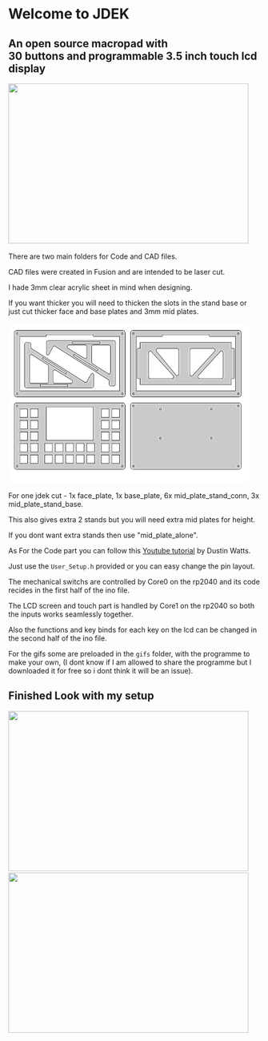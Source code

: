 # Welcome to JDEK
## An open source macropad with <br> 30 buttons and programmable 3.5 inch touch lcd display

<img src="/Images/1.jpg" width="480" height="320">

There are two main folders for Code and CAD files.

CAD files were created in Fusion and are intended to be laser cut.

I hade 3mm clear acrylic sheet in mind when designing.

If you want thicker you will need to thicken the slots in the stand base 
or just cut thicker face and base plates and 3mm mid plates. 


<img src="cadmodel.png" width="480" height="320">

For one jdek cut - 
    1x face_plate,
    1x base_plate,
    6x mid_plate_stand_conn,
    3x mid_plate_stand_base.

This also gives extra 2 stands but you will need extra mid plates for height. 

If you dont want extra stands then use "mid_plate_alone".


As For the Code part you can follow this [Youtube tutorial](https://www.youtube.com/watch?v=OpIwI28cHpk) by Dustin Watts.

Just use the `User_Setup.h` provided or you can easy change the pin layout.

The mechanical switchs are controlled by Core0 on the rp2040 and its code recides in the first half of the ino file.

The LCD screen and touch part is handled by Core1 on the rp2040 so both the inputs works seamlessly together.

Also the functions and key binds for each key on the lcd can be changed in the second half of the ino file.

For the gifs some are preloaded in the `gifs` folder, with the programme to make your own, (I dont know if I am allowed to 
share the programme but I downloaded it for free so i dont think it will be an issue).


## Finished Look with my setup

<img src="/Images/2.jpg" width="480" height="320">


<img src="/Images/3.jpg" width="480" height="320">
